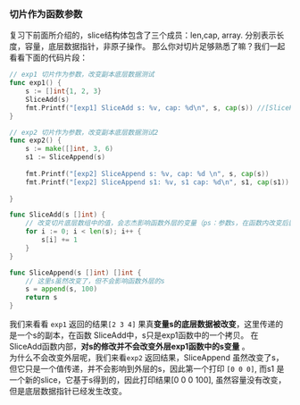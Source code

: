 ### 切片作为函数参数

复习下前面所介绍的，slice结构体包含了三个成员：len,cap, array. 分别表示长度，容量，底层数据指针，非原子操作。
那么你对切片足够熟悉了嘛？我们一起看看下面的代码片段：  

```go
// exp1 切片作为参数，改变副本底层数据测试
func exp1() {
	s := []int{1, 2, 3}
	SliceAdd(s)
	fmt.Printf("[exp1] SliceAdd s: %v, cap: %d\n", s, cap(s)) //[SliceParamExp1] SliceAdd s: [2 3 4], cap: 3
}

// exp2 切片作为参数，改变副本底层数据测试2
func exp2() {
	s := make([]int, 3, 6)
	s1 := SliceAppend(s)
	
	fmt.Printf("[exp2] SliceAppend s: %v, cap: %d \n", s, cap(s))      //[SliceParamExp2] SliceAppend s: [0 0 0], cap: 6
	fmt.Printf("[exp2] SliceAppend s1: %v, s1 cap: %d\n", s1, cap(s1)) //[SliceParamExp2] SliceAppend s1: [0 0 0 100], s1 cap: 6
	
}

func SliceAdd(s []int) {
	// 改变切片底层数组中的值，会志杰影响函数外层的变量（ps：参数s，在函数内改变后影响到外层s变量了，那函数参数是引用嘛？）
	for i := 0; i < len(s); i++ {
		s[i] += 1
	}
}

func SliceAppend(s []int) []int {
	// 这里s虽然改变了，但不会影响函数外层的s
	s = append(s, 100)
	return s
}
```


我们来看看 `exp1` 返回的结果`[2 3 4]` 果真**变量s的底层数据被改变**，这里传递的是一个s的副本，在函数 SliceAdd中，s只是exp1函数中的一个拷贝。 在 SliceAdd函数内部，**对s的修改并不会改变外层exp1函数中的s变量** 。  
为什么不会改变外层呢，我们来看`exp2` 返回结果，SliceAppend 虽然改变了s，但它只是一个值传递，并不会影响到外层的s，因此第一个打印 `[0 0 0]`, 而s1 是一个新的slice，它基于s得到的，因此打印结果[0 0 0 100], 虽然容量没有改变，但是底层数据指针已经发生改变。
